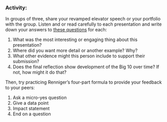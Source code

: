 ### Activity:

In groups of three, share your revamped elevator speech or your portfolio with the group. Listen and or read carefully to each presentation and write down your answers to [these questions](https://docs.google.com/document/d/1hxlc30qZjQyouKPHNaP3skDwLihtF2wC3i5cnoHNaLE/edit?usp=sharing) for each:

1. What was the most interesting or engaging thing about this presentation?
1. Where did you want more detail or another example? Why?
1. What other evidence might this person include to support their submission?
1. Does the final reflection show development of the Big 10 over time? If not, how might it do that?

Then, try practicing Renniger’s four-part formula to provide your feedback to your peers:
1. Ask a micro-yes question
1. Give a data point
1. Impact statement
1. End on a question
